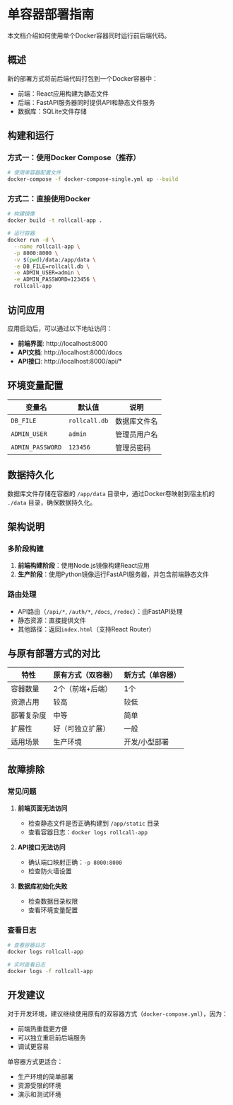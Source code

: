 # 单容器部署指南

本文档介绍如何使用单个Docker容器同时运行前后端代码。

## 概述

新的部署方式将前后端代码打包到一个Docker容器中：
- 前端：React应用构建为静态文件
- 后端：FastAPI服务器同时提供API和静态文件服务
- 数据库：SQLite文件存储

## 构建和运行

### 方式一：使用Docker Compose（推荐）

```bash
# 使用单容器配置文件
docker-compose -f docker-compose-single.yml up --build
```

### 方式二：直接使用Docker

```bash
# 构建镜像
docker build -t rollcall-app .

# 运行容器
docker run -d \
  --name rollcall-app \
  -p 8000:8000 \
  -v $(pwd)/data:/app/data \
  -e DB_FILE=rollcall.db \
  -e ADMIN_USER=admin \
  -e ADMIN_PASSWORD=123456 \
  rollcall-app
```

## 访问应用

应用启动后，可以通过以下地址访问：

- **前端界面**: http://localhost:8000
- **API文档**: http://localhost:8000/docs
- **API接口**: http://localhost:8000/api/*

## 环境变量配置

| 变量名 | 默认值 | 说明 |
|--------|--------|------|
| `DB_FILE` | `rollcall.db` | 数据库文件名 |
| `ADMIN_USER` | `admin` | 管理员用户名 |
| `ADMIN_PASSWORD` | `123456` | 管理员密码 |

## 数据持久化

数据库文件存储在容器的 `/app/data` 目录中，通过Docker卷映射到宿主机的 `./data` 目录，确保数据持久化。

## 架构说明

### 多阶段构建

1. **前端构建阶段**：使用Node.js镜像构建React应用
2. **生产阶段**：使用Python镜像运行FastAPI服务器，并包含前端静态文件

### 路由处理

- API路由（`/api/*`, `/auth/*`, `/docs`, `/redoc`）：由FastAPI处理
- 静态资源：直接提供文件
- 其他路径：返回`index.html`（支持React Router）

## 与原有部署方式的对比

| 特性 | 原有方式（双容器） | 新方式（单容器） |
|------|-------------------|------------------|
| 容器数量 | 2个（前端+后端） | 1个 |
| 资源占用 | 较高 | 较低 |
| 部署复杂度 | 中等 | 简单 |
| 扩展性 | 好（可独立扩展） | 一般 |
| 适用场景 | 生产环境 | 开发/小型部署 |

## 故障排除

### 常见问题

1. **前端页面无法访问**
   - 检查静态文件是否正确构建到 `/app/static` 目录
   - 查看容器日志：`docker logs rollcall-app`

2. **API接口无法访问**
   - 确认端口映射正确：`-p 8000:8000`
   - 检查防火墙设置

3. **数据库初始化失败**
   - 检查数据目录权限
   - 查看环境变量配置

### 查看日志

```bash
# 查看容器日志
docker logs rollcall-app

# 实时查看日志
docker logs -f rollcall-app
```

## 开发建议

对于开发环境，建议继续使用原有的双容器方式（`docker-compose.yml`），因为：
- 前端热重载更方便
- 可以独立重启前后端服务
- 调试更容易

单容器方式更适合：
- 生产环境的简单部署
- 资源受限的环境
- 演示和测试环境